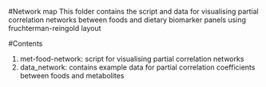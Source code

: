 #Network map
This folder contains the script and data for visualising partial correlation networks between foods and dietary biomarker panels using fruchterman-reingold layout

#Contents
1. met-food-network: script for visualising partial correlation networks
2. data_network: contains example data for partial correlation coefficients between foods and metabolites
